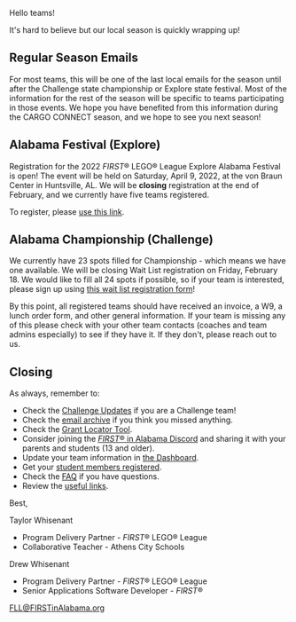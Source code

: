 Hello teams!

It's hard to believe but our local season is quickly wrapping up!

## Regular Season Emails

For most teams, this will be one of the last local emails for the season until after the Challenge state championship or Explore state festival. Most of the information for the rest of the season will be specific to teams participating in those events. We hope you have benefited from this information during the CARGO CONNECT season, and we hope to see you next season!


## Alabama Festival (Explore)

Registration for the 2022 *FIRST*&reg; LEGO&reg; League Explore Alabama Festival is open! The event will be held on Saturday, April 9, 2022, at the von Braun Center in Huntsville, AL. We will be **closing** registration at the end of February, and we currently have five teams registered.

To register, please [use this link](https://forms.gle/76KUBrRMfcq51zRr6).


## Alabama Championship (Challenge)

We currently have 23 spots filled for Championship - which means we have one available. We will be closing Wait List registration on Friday, February 18. We would like to fill all 24 spots if possible, so if your team is interested, please sign up using [this wait list registration form](https://forms.gle/PeqiVvWa8VvJ5PjdA)!

By this point, all registered teams should have received an invoice, a W9, a lunch order form, and other general information. If your team is missing any of this please check with your other team contacts (coaches and team admins especially) to see if they have it. If they don't, please reach out to us.


## Closing

As always, remember to:
- Check the [Challenge Updates](https://firstinspiresst01.blob.core.windows.net/first-forward/fll-challenge/fll-challenge-cargo-connect-challenge-updates.pdf) if you are a Challenge team!
- Check the [email archive](https://github.com/drewwhis/first-in-alabama/tree/main/2021-2022/email-blasts) if you think you missed anything.
- Check the [Grant Locator Tool](https://www.firstinspires.org/robotics/team-grants).
- Consider joining the [*FIRST*&reg; in Alabama Discord](http://discord.gg/7eyJvm3) and sharing it with your parents and students (13 and older).
- Update your team information in [the Dashboard](https://my.firstinspires.org/Dashboard/).
- Get your [student members registered](https://www.firstinspires.org/resource-library/youth-registration-system).
- Check the [FAQ](https://github.com/drewwhis/first-in-alabama/wiki/Frequently-Asked-Questions) if you have questions.
- Review the [useful links](https://github.com/drewwhis/first-in-alabama/wiki/Useful-Links).

Best,

Taylor Whisenant
- Program Delivery Partner - *FIRST*&reg; LEGO&reg; League
- Collaborative Teacher - Athens City Schools

Drew Whisenant
- Program Delivery Partner - *FIRST*&reg; LEGO&reg; League
- Senior Applications Software Developer - *FIRST*&reg;

FLL@FIRSTinAlabama.org
